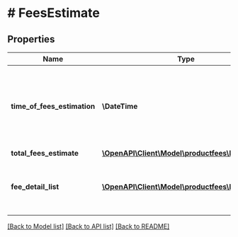 # # FeesEstimate

## Properties

Name | Type | Description | Notes
------------ | ------------- | ------------- | -------------
**time_of_fees_estimation** | **\DateTime** | The time at which the fees were estimated. This defaults to the time the request is made. |
**total_fees_estimate** | [**\OpenAPI\Client\Model\productfees\MoneyType**](MoneyType.md) |  | [optional]
**fee_detail_list** | [**\OpenAPI\Client\Model\productfees\FeeDetail[]**](FeeDetail.md) | A list of other fees that contribute to a given fee. | [optional]

[[Back to Model list]](../../README.md#models) [[Back to API list]](../../README.md#endpoints) [[Back to README]](../../README.md)
